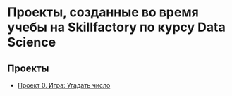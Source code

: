 # Проекты, созданные во время учебы на Skillfactory по курсу Data Science

## Проекты

* [Проект 0. Игра: Угадать число](https://github.com/V3ence/DS_education/tree/main/project_0#%D0%BF%D1%80%D0%BE%D0%B5%D0%BA%D1%82-1-%D1%83%D0%B3%D0%B0%D0%B4%D0%B0%D1%82%D1%8C-%D1%87%D0%B8%D1%81%D0%BB%D0%BE)